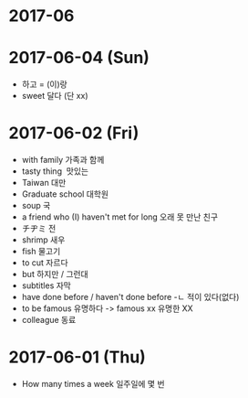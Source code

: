 # 2017-06

# 2017-06-04 (Sun)

- 하고 = (이)랑
- sweet 달다 (단 xx)

# 2017-06-02 (Fri)

- with family 가족과 함께 
- tasty thing  맛있는 
- Taiwan 대만
- Graduate school 대학원
- soup 국
- a friend who (I) haven't met for long 오래 못 만난 친구
- チヂミ  전
- shrimp 새우
- fish 물고기
- to cut 자르다
- but 하지만 / 그런대
- subtitles 자막
- have done before / haven't done before -ㄴ 적이 있다(없다)
- to be famous 유명하다 -> famous xx 유명한 XX
- colleague 동료

# 2017-06-01 (Thu)

- How many times a week 일주일에 몇 번
